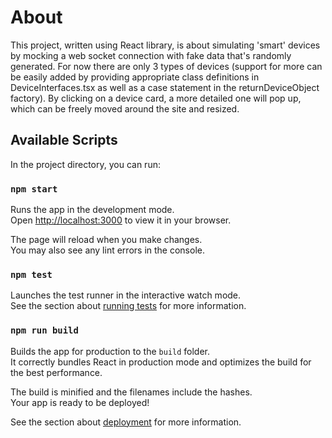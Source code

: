 # About

This project, written using React library, is about simulating 'smart' devices by mocking a web socket connection with fake data that's randomly generated. For now there are only 3 types of devices (support for more can be easily added by providing appropriate class definitions in DeviceInterfaces.tsx as well as a case statement in the returnDeviceObject factory). By clicking on a device card, a more detailed one will pop up, which can be freely moved around the site and resized.

## Available Scripts

In the project directory, you can run:

### `npm start`

Runs the app in the development mode.\
Open [http://localhost:3000](http://localhost:3000) to view it in your browser.

The page will reload when you make changes.\
You may also see any lint errors in the console.

### `npm test`

Launches the test runner in the interactive watch mode.\
See the section about [running tests](https://facebook.github.io/create-react-app/docs/running-tests) for more information.

### `npm run build`

Builds the app for production to the `build` folder.\
It correctly bundles React in production mode and optimizes the build for the best performance.

The build is minified and the filenames include the hashes.\
Your app is ready to be deployed!

See the section about [deployment](https://facebook.github.io/create-react-app/docs/deployment) for more information.

